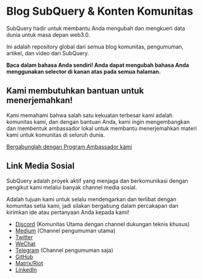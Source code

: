 # Blog SubQuery & Konten Komunitas

SubQuery hadir untuk membantu Anda mengubah dan mengkueri data dunia untuk masa depan web3.0.

Ini adalah repository global dari semua blog komunitas, pengumuman, artikel, dan video dari SubQuery.

**Baca dalam bahasa Anda sendiri! Anda dapat mengubah bahasa Anda menggunakan selector di kanan atas pada semua halaman.**

## Kami membutuhkan bantuan untuk menerjemahkan!

Kami memahami bahwa salah satu kekuatan terbesar kami adalah komunitas kami, dan dengan bantuan Anda, kami ingin mengembangkan dan membentuk ambassador lokal untuk membantu menerjemahkan materi kami untuk komunitas di seluruh dunia.

[Bergabunglah dengan Program Ambassador kami](https://doc.subquery.network/miscellaneous/ambassadors.html)

## Link Media Sosial

SubQuery adalah proyek aktif yang menjaga dan berkomunikasi dengan pengikut kami melalui banyak channel media sosial.

Adalah tujuan kami untuk selalu mendengarkan dan terlibat dengan komunitas setia kami, jadi silakan bergabung dalam percakapan dan kirimkan ide atau pertanyaan Anda kepada kami!

- [Discord](https://discord.com/invite/78zg8aBSMG) (Komunitas Utama dengan channel dukungan teknis khusus)
- [Medium](https://subquery.medium.com) (Channel pengumuman utama)
- [Twitter](https://twitter.com/subquerynetwork)
- [WeChat]()
- [Telegram](https://t.me/subquerynetwork) (Channel pengumuman saja)
- [GitHub](https://github.com/SubQuery/subql)
- [Matrix/Riot](https://matrix.to/#/#subquery:matrix.org)
- [LinkedIn](https://www.linkedin.com/company/subquery)
